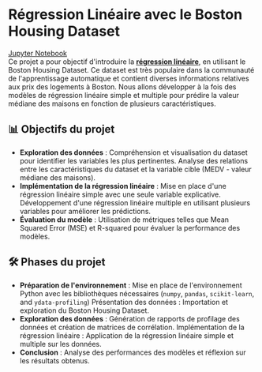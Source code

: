 # Régression Linéaire avec le Boston Housing Dataset

[Jupyter Notebook](https://albanecoiffe.github.io/Boston_Housing_Dataset_lab1/)   
Ce projet a pour objectif d'introduire la <u>**régression linéaire**</u>, en utilisant le Boston Housing Dataset. 
Ce dataset est très populaire dans la communauté de l'apprentissage automatique et contient diverses informations relatives aux prix des logements à Boston. Nous allons développer à la fois des modèles de régression linéaire simple et multiple pour prédire la valeur médiane des maisons en fonction de plusieurs caractéristiques.

## 📊 Objectifs du projet
- **Exploration des données** :
Compréhension et visualisation du dataset pour identifier les variables les plus pertinentes.
Analyse des relations entre les caractéristiques du dataset et la variable cible (MEDV - valeur médiane des maisons).
- **Implémentation de la régression linéaire** :
Mise en place d'une régression linéaire simple avec une seule variable explicative.
Développement d'une régression linéaire multiple en utilisant plusieurs variables pour améliorer les prédictions.
- **Évaluation du modèle** :
Utilisation de métriques telles que Mean Squared Error (MSE) et R-squared pour évaluer la performance des modèles.

## 🛠️ Phases du projet
- **Préparation de l'environnement** : Mise en place de l'environnement Python avec les bibliothèques nécessaires (`numpy`, `pandas`, `scikit-learn`, and `ydata-profiling`)
Présentation des données : Importation et exploration du Boston Housing Dataset.
- **Exploration des données** : Génération de rapports de profilage des données et création de matrices de corrélation.
Implémentation de la régression linéaire : Application de la régression linéaire simple et multiple sur les données.
- **Conclusion** : Analyse des performances des modèles et réflexion sur les résultats obtenus.

